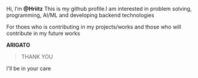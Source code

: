 Hi, I’m **@Hriitz**
This is my github profile.I am interested in problem solving, programming, AI/ML and developing backend technologies 




For thoes who is contributing in my projects/works and those who will contribute in my future works


**ARIGATO**
>THANK YOU



I'll be in your care
